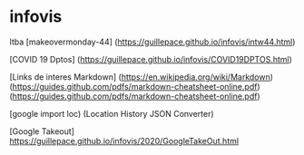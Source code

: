 # infovis
Itba
[makeovermonday-44] (https://guillepace.github.io/infovis/intw44.html)

[COVID 19 Dptos] (https://guillepace.github.io/infovis/COVID19DPTOS.html)

[Links de interes Markdown] 
(https://en.wikipedia.org/wiki/Markdown)
(https://guides.github.com/pdfs/markdown-cheatsheet-online.pdf)
(https://guides.github.com/pdfs/markdown-cheatsheet-online.pdf)

[google import loc) (Location History JSON Converter)

[Google Takeout]  https://guillepace.github.io/infovis/2020/GoogleTakeOut.html

